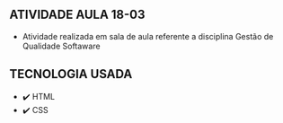## ATIVIDADE AULA 18-03

* Atividade realizada em sala de aula referente a disciplina Gestão de Qualidade Softaware

## TECNOLOGIA USADA

* ✔️ HTML
* ✔️ CSS
